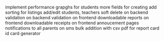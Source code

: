<!-- todo -->

implement performance grapghs for students
more fields for creating
add sorting for listings
add/edit students, teachers
soft delete on backend
validation on backend
validation on frontend
downloadable reports on frontend
downloadable receipts on frontend
annoucement pages
notifications to all parents on sms
bulk addition with csv
pdf for report card
id card generator
